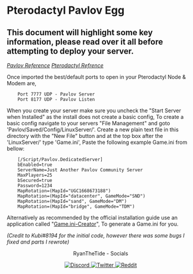 # Pterodactyl Pavlov Egg
## This document will highlight some key information, please read over it all before attempting to deploy your server.

<i><a href="http://wiki.pavlov-vr.com/index.php?title=Dedicated_server">Pavlov Reference</a></i>
<i><a href="https://pterodactyl.io/community/config/eggs/creating_a_custom_egg.html">Pterodactyl Refrence</a></i>

Once imported the best/default ports to open in your Pterodactyl Node & Modem are,

		Port 7777 UDP - Pavlov Server
		Port 8177 UDP - Pavlov Listen
	
When you create your server make sure you uncheck the "Start Server when Installed" as the install does not create a basic config,
To create a basic config navigate to your servers "File Management" and goto 'Pavlov/Saved/Config/LinuxServer/'.
Create a new plain text file in this directory with the "New File" button and at the top box after the 'LinuxServer/' type 'Game.ini',
Paste the following example Game.ini from bellow:

		[/Script/Pavlov.DedicatedServer]
		bEnabled=true
		ServerName=Just Another Pavlov Community Server
		MaxPlayers=25
		bSecured=true
		Password=1234
		MapRotation=(MapId="UGC1668673188")
		MapRotation=(MapId="datacenter", GameMode="SND")
		MapRotation=(MapId="sand", GameMode="DM")
		MapRotation=(MapId="bridge", GameMode="TDM")

Alternatively as recommended by the official installation guide use an application called "<a href="https://github.com/ToasterUwU/Pavlov-Game.ini-Creator">Game.ini-Creator</a>",
To generate a Game.ini for you.

<i>(Credit to Kubi#8194 for the initial code, however there was some bugs I fixed and parts I rewrote)</i>


<p align="center">
	RyanTheTide - Socials
</p>

<p align="center">
   <a href="https://discordapp.com/users/623410683689566208/">
   <img src="https://img.shields.io/badge/Discord-%232C2F33.svg?logo=discord" alt="Discord">
   </a>
   <a href="https://twitter.com/RyanTheTide">
   <img src="https://img.shields.io/badge/Twitter-%23657786.svg?logo=twitter" alt="Twitter">
   </a>
   <a href="https://www.reddit.com/user/ryanthetide/">
   <img src="https://img.shields.io/badge/Reddit-%23cee3f8.svg?logo=reddit" alt="Reddit">
   </a>
</p>
</html>
